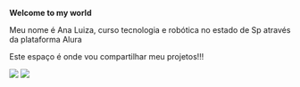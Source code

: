 **Welcome to my world**

Meu nome é Ana Luiza, curso tecnologia e robótica no estado de Sp através da plataforma Alura

Este espaço é onde vou compartilhar meu projetos!!!

![](https://media1.tenor.com/m/Bi7xs7i4R7IAAAAd/the-chosen-jesus.gif) ![](https://media1.tenor.com/m/MICBZcf12DQAAAAC/taylor-taylor-swift.gif)

